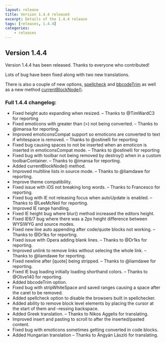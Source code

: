```yaml
---
layout: release
title: Version 1.4.4 released
excerpt: Details of the 1.4.4 release
tags: [releases, 1.4.4]
categories:
    - releases
---
```

## Version 1.4.4

Version 1.4.4 has been released. Thanks to everyone who contributed!

Lots of bug have been fixed along with two new translations.

There is also a couple of new options, [spellcheck][spellcheck] and [bbcodeTrim][bbcodeTrim] as well as a new method [currentBlockNode()][currentBlockNode].

 [spellcheck]: /documentation/options/#spellcheck
 [bbcodeTrim]: /documentation/options/#bbcodeTrim
 [currentBlockNode]: /api/sceditor/currentblocknode/


### Full 1.4.4 changelog:

<div class="well">
	<ul>
		<li>Fixed height auto expanding when resized.
		 &ndash; Thanks to @TimWardC3 for reporting</li>
		<li>Fixed emoticons with greater than (>) not being converted.
		 &ndash; Thanks to @imansa for reporting.</li>
		<li>Improved emoticonsCompat support so emoticons are converted to text if whitespace is removed.
		 &ndash; Thanks to @ostinelli for reporting</li>
		<li>Fixed bug causing spaces to not be inserted when an emoticon is inserted in emoticonsCompat mode.
		 &ndash; Thanks to @ostinelli for reporting</li>
		<li>Fixed bug with toolbar not being removed by destroy() when in a custom toolbarContainer.
		 &ndash; Thanks to @imansa for reporting.</li>
		<li>Added currentBlockNode() method.</li>
		<li>Improved multiline lists in source mode.
		 &ndash; Thanks to @liamdawe for reporting.</li>
		<li>Improve theme compatibility.</li>
		<li>Fixed issue with iOS not breaking long words.
		 &ndash; Thanks to Francesco for reporting.</li>
		<li>Fixed bug with IE not releasing focus when autoUpdate is enabled.
		 &ndash; Thanks to @LeeMcNeil for reporting.</li>
		<li>Improved IE range handling.</li>
		<li>Fixed IE height bug where blur() method increased the editors height.</li>
		<li>Fixed IE6/7 bug where there was a 2px height difference between WYSIWYG and source modes.</li>
		<li>Fixed new line auto appending after code/quote blocks not working.
		 &ndash; Thanks to @Dr1ks for reporting.</li>
		<li>Fixed issue with Opera adding blank lines.
		 &ndash; Thanks to @Dr1ks for reporting.</li>
		<li>Improved unlink to remove links without selecing the whole link.
		 &ndash; Thanks to @liamdawe for reporting.</li>
		<li>Fixed newline after [quote] being stripped.
		 &ndash; Thanks to @liamdawe for reporting.</li>
		<li>Fixed IE bug loading initially loading shorthand colors.
		 &ndash; Thanks to @Olive140 for reporting.</li>
		<li>Added bbcodeTrim option.</li>
		<li>Fixed bug with stripWhiteSpace and saved ranges causing a space after the caret to be removed.</li>
		<li>Added spellcheck option to disable the browsers built in spellchecker.</li>
		<li>Added ability to remove block level elements by placing the cursor at the start of them and
		 &ndash;ressing backspace.</li>
		<li>Added Greek translation.
		 &ndash; Thanks to Nikos Aggelis for translating.</li>
		<li>Improved insert and pasting to scroll to after the inserted/pasted content.</li>
		<li>Fixed bug with emoticons sometimes getting converted in code blocks.</li>
		<li>Added Hungarian translation
		 &ndash; Thanks to Ángyán László for translating.</li>
	</ul>
</div>
